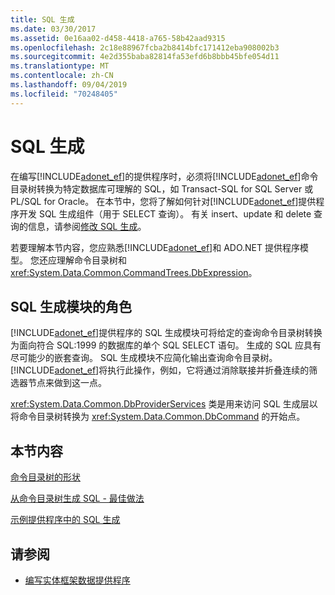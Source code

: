 ```yaml
---
title: SQL 生成
ms.date: 03/30/2017
ms.assetid: 0e16aa02-d458-4418-a765-58b42aad9315
ms.openlocfilehash: 2c18e88967fcba2b8414bfc171412eba908002b3
ms.sourcegitcommit: 4e2d355baba82814fa53efd6b8bbb45bfe054d11
ms.translationtype: MT
ms.contentlocale: zh-CN
ms.lasthandoff: 09/04/2019
ms.locfileid: "70248405"
---
```

# <a name="sql-generation"></a>SQL 生成
在编写[!INCLUDE[adonet_ef](../../../../../includes/adonet-ef-md.md)]的提供程序时，必须将[!INCLUDE[adonet_ef](../../../../../includes/adonet-ef-md.md)]命令目录树转换为特定数据库可理解的 SQL，如 Transact-SQL for SQL Server 或 PL/SQL for Oracle。 在本节中，您将了解如何针对[!INCLUDE[adonet_ef](../../../../../includes/adonet-ef-md.md)]提供程序开发 SQL 生成组件（用于 SELECT 查询）。 有关 insert、update 和 delete 查询的信息，请参阅[修改 SQL 生成](modification-sql-generation.md)。  
  
 若要理解本节内容，您应熟悉[!INCLUDE[adonet_ef](../../../../../includes/adonet-ef-md.md)]和 ADO.NET 提供程序模型。 您还应理解命令目录树和 <xref:System.Data.Common.CommandTrees.DbExpression>。  
  
## <a name="the-role-of-the-sql-generation-module"></a>SQL 生成模块的角色  
 [!INCLUDE[adonet_ef](../../../../../includes/adonet-ef-md.md)]提供程序的 SQL 生成模块可将给定的查询命令目录树转换为面向符合 SQL:1999 的数据库的单个 SQL SELECT 语句。 生成的 SQL 应具有尽可能少的嵌套查询。 SQL 生成模块不应简化输出查询命令目录树。 [!INCLUDE[adonet_ef](../../../../../includes/adonet-ef-md.md)]将执行此操作，例如，它将通过消除联接并折叠连续的筛选器节点来做到这一点。  
  
 <xref:System.Data.Common.DbProviderServices> 类是用来访问 SQL 生成层以将命令目录树转换为 <xref:System.Data.Common.DbCommand> 的开始点。  
  
## <a name="in-this-section"></a>本节内容  
 [命令目录树的形状](the-shape-of-the-command-trees.md)  
  
 [从命令目录树生成 SQL - 最佳做法](generating-sql-from-command-trees-best-practices.md)  
  
 [示例提供程序中的 SQL 生成](sql-generation-in-the-sample-provider.md)  
  
## <a name="see-also"></a>请参阅

- [编写实体框架数据提供程序](writing-an-ef-data-provider.md)
